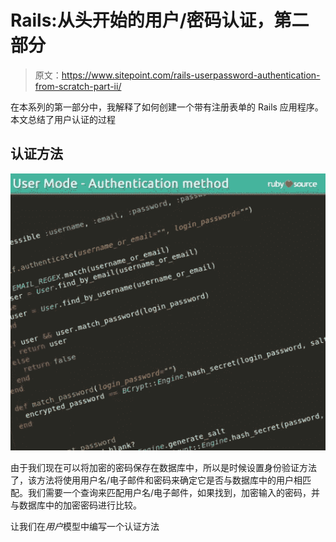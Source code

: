 # Rails:从头开始的用户/密码认证，第二部分

> 原文：<https://www.sitepoint.com/rails-userpassword-authentication-from-scratch-part-ii/>

在本系列的第一部分中，我解释了如何创建一个带有注册表单的 Rails 应用程序。本文总结了用户认证的过程

## 认证方法

![](img/361b04a8131bc4ee0560b372ea90e02b.png)

由于我们现在可以将加密的密码保存在数据库中，所以是时候设置身份验证方法了，该方法将使用用户名/电子邮件和密码来确定它是否与数据库中的用户相匹配。我们需要一个查询来匹配用户名/电子邮件，如果找到，加密输入的密码，并与数据库中的加密密码进行比较。

让我们在*用户*模型中编写一个认证方法